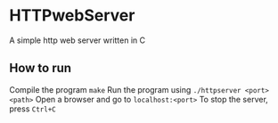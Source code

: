# HTTPwebServer
A simple http web server written in C

## How to run
Compile the program
`make`
Run the program using 
`./httpserver <port> <path>`
Open a browser and go to 
`localhost:<port>`
To stop the server, press 
`Ctrl+C`
